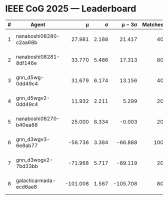 # IEEE CoG 2025 — Leaderboard

| # | Agent | μ | σ | μ − 3σ | Matches | Updated |
|---:|---|---:|---:|---:|---:|---|
| 1 | nanaboshi08280-c2aa68b | 27.981 | 2.188 | 21.417 | 40 | 2025-10-17 17:17 |
| 2 | nanaboshi08281-8df146e | 33.770 | 5.486 | 17.313 | 80 | 2025-10-17 17:17 |
| 3 | gnn_d5wg-0dd49c4 | 31.679 | 6.174 | 13.156 | 40 | 2025-10-17 17:17 |
| 4 | gnn_d5wgv2-0dd49c4 | 11.932 | 2.211 | 5.299 | 20 | 2025-10-17 17:17 |
| 5 | nanaboshi08270-b40ea88 | 25.000 | 8.334 | -0.003 | 20 | 2025-10-17 17:17 |
| 6 | gnn_d3wgv3-6e8ab77 | -56.736 | 3.384 | -66.888 | 100 | 2025-10-17 17:17 |
| 7 | gnn_d3wogv2-7bd33bb | -71.968 | 5.717 | -89.119 | 20 | 2025-10-17 17:17 |
| 8 | galacticarmada-ecd6ae8 | -101.008 | 1.567 | -105.708 | 80 | 2025-10-17 17:17 |
